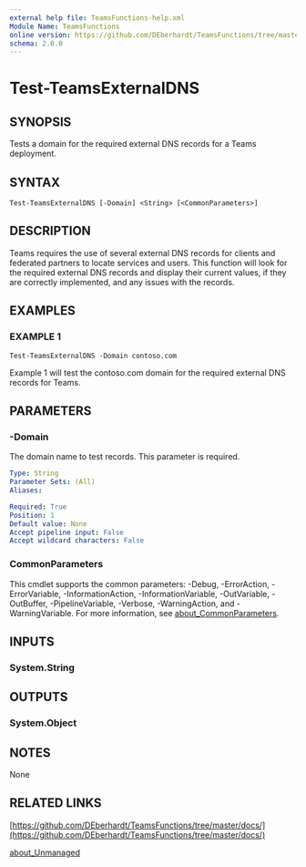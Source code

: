 ```yaml
---
external help file: TeamsFunctions-help.xml
Module Name: TeamsFunctions
online version: https://github.com/DEberhardt/TeamsFunctions/tree/master/docs/
schema: 2.0.0
---
```


# Test-TeamsExternalDNS

## SYNOPSIS
Tests a domain for the required external DNS records for a Teams deployment.

## SYNTAX

```
Test-TeamsExternalDNS [-Domain] <String> [<CommonParameters>]
```

## DESCRIPTION
Teams requires the use of several external DNS records for clients and federated
partners to locate services and users.
This function will look for the required external DNS records
and display their current values, if they are correctly implemented, and any issues with the records.

## EXAMPLES

### EXAMPLE 1
```
Test-TeamsExternalDNS -Domain contoso.com
```

Example 1 will test the contoso.com domain for the required external DNS records for Teams.

## PARAMETERS

### -Domain
The domain name to test records.
This parameter is required.

```yaml
Type: String
Parameter Sets: (All)
Aliases:

Required: True
Position: 1
Default value: None
Accept pipeline input: False
Accept wildcard characters: False
```

### CommonParameters
This cmdlet supports the common parameters: -Debug, -ErrorAction, -ErrorVariable, -InformationAction, -InformationVariable, -OutVariable, -OutBuffer, -PipelineVariable, -Verbose, -WarningAction, and -WarningVariable. For more information, see [about_CommonParameters](http://go.microsoft.com/fwlink/?LinkID=113216).

## INPUTS

### System.String
## OUTPUTS

### System.Object
## NOTES
None

## RELATED LINKS

[https://github.com/DEberhardt/TeamsFunctions/tree/master/docs/](https://github.com/DEberhardt/TeamsFunctions/tree/master/docs/)

[about_Unmanaged]()

